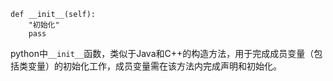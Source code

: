 
    def __init__(self):
        "初始化"
        pass

python中`__init__`函数，类似于Java和C++的构造方法，用于完成成员变量（包括类变量）的初始化工作，成员变量需在该方法内完成声明和初始化。
